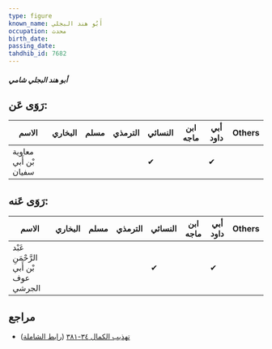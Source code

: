 ```yaml
---
type: figure
known_name: أَبُو هند البجلي
occupation: محدث
birth_date:
passing_date:
tahdhib_id: 7682
---
```

##### أبو هند البجلي شامي

## رَوَى عَن:
| الاسم                 | البخاري | مسلم | الترمذي | النسائي | ابن ماجه | أبي داود | Others |
| --------------------- | ------- | ---- | ------- | ------- | -------- | -------- | ------ |
| معاوية بْن أَبي سفيان |         |      |         | ✔       |          | ✔        |        |
## رَوَى عَنه:
| الاسم                                 | البخاري | مسلم | الترمذي | النسائي | ابن ماجه | أبي داود | Others |
| ------------------------------------- | ------- | ---- | ------- | ------- | -------- | -------- | ------ |
| عَبْد الرَّحْمَنِ بْن أَبي عوف الجرشي |         |      |         | ✔       |          | ✔        |        |
## مراجع
- [تهذيب الكمال ٣٤-٣٨١](obsidian://open?vault=Tahdhib-al-Kamal&file=Figures/٧٦٨٢-أبو%20هند%20البجلي%20شامي) ([رابط الشاملة](https://shamela.ws/book/3722/18498))